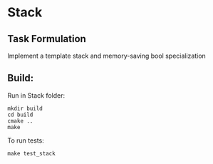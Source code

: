 # Stack

## Task Formulation

Implement a template stack and memory-saving bool specialization

## Build:

Run in Stack folder:
```
mkdir build
cd build
cmake ..
make
```

To run tests:
```
make test_stack
```